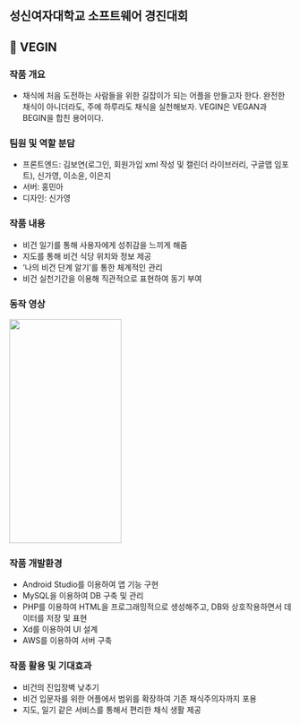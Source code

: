 ## 성신여자대학교 소프트웨어 경진대회
## :herb: VEGIN
### 작품 개요
  - 채식에 처음 도전하는 사람들을 위한 길잡이가 되는 어플을 만들고자 한다.
  완전한 채식이 아니더라도, 주에 하루라도 채식을 실천해보자. VEGIN은 VEGAN과 BEGIN을 합친 용어이다.
  
### 팀원 및 역할 분담
  - 프론트엔드: 김보연(로그인, 회원가입 xml 작성 및 캘린더 라이브러리, 구글맵 임포트), 신가영, 이소윤, 이은지
  - 서버: 홍민아
  - 디자인: 신가영

### 작품 내용
  - 비건 일기를 통해 사용자에게 성취감을 느끼게 해줌
  - 지도를 통해 비건 식당 위치와 정보 제공
  - ‘나의 비건 단계 알기’를 통한 체계적인 관리
  - 비건 실천기간을 이용해 직관적으로 표현하여 동기 부여
  
### 동작 영상

<img src="" width="200" height="400"/>

### 작품 개발환경
   - Android Studio를 이용하여 앱 기능 구현
   - MySQL을 이용하여 DB 구축 및 관리
   - PHP를 이용하여 HTML을 프로그래밍적으로 생성해주고, DB와 상호작용하면서 데이터를 저장 및 표현
   - Xd를 이용하여 UI 설계
   - AWS를 이용하여 서버 구축
   
### 작품 활용 및 기대효과
  - 비건의 진입장벽 낮추기
  - 비건 입문자를 위한 어플에서 범위를 확장하여 기존 채식주의자까지 포용
  - 지도, 일기 같은 서비스를 통해서 편리한 채식 생활 제공
